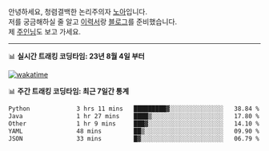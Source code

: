 안녕하세요, 청렴결백한 논리주의자 [노아](https://ieunune.github.io/quiz-app/)입니다.  
저를 궁금해하실 줄 알고 [이력서](https://ieunune.notion.site/d836ecc9172144d4b39f185b89f16a62)랑 [블로그](https://notion-blog-ieunune.vercel.app)를 준비했습니다.  
제 [주인님](https://www.instagram.com/lovely_hiru_hari_s2/)도 보고 가세요.

---

📊 **실시간 트래킹 코딩타임: 23년 8월 4일 부터**  

[![wakatime](https://wakatime.com/badge/user/099dd627-fdab-4072-b87a-fa91c7a76d8d.svg?style=for-the-badge)](https://wakatime.com/@099dd627-fdab-4072-b87a-fa91c7a76d8d)

📊 **주간 트래킹 코딩타임: 최근 7일간 통계**

<!--START_SECTION:waka-->

```txt
Python             3 hrs 11 mins   █████████▓░░░░░░░░░░░░░░░   38.84 %
Java               1 hr 27 mins    ████▒░░░░░░░░░░░░░░░░░░░░   17.80 %
Other              1 hr 9 mins     ███▓░░░░░░░░░░░░░░░░░░░░░   14.10 %
YAML               48 mins         ██▒░░░░░░░░░░░░░░░░░░░░░░   09.90 %
JSON               33 mins         █▓░░░░░░░░░░░░░░░░░░░░░░░   06.79 %
```

<!--END_SECTION:waka-->

<!--
📈 **깃허브 주요 활동**

![ieunune github-stats](https://stats.dooboo.io/api/github-stats-advanced?login=ieunune) 
![ieunune github-trophies](https://stats.dooboo.io/api/github-trophies?login=ieunune)
-->
